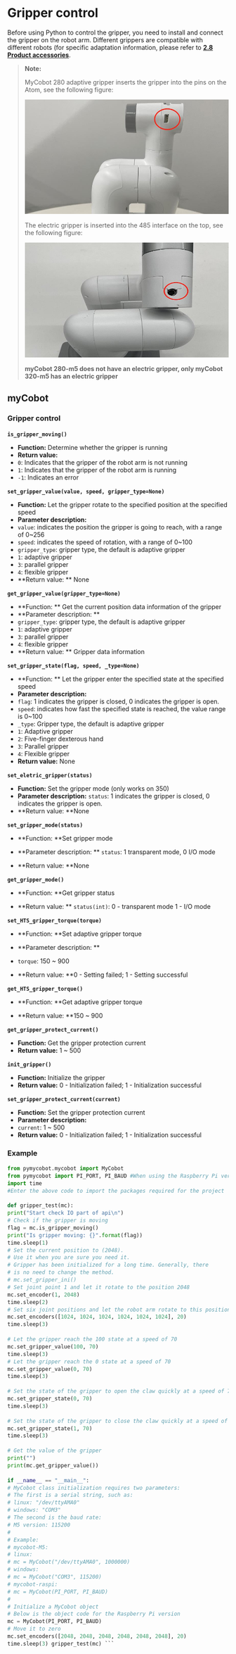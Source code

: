 # Gripper control

Before using Python to control the gripper, you need to install and connect the gripper on the robot arm. Different grippers are compatible with different robots (for specific adaptation information, please refer to **[2.8 Product accessories](https://docs.elephantrobotics.com/docs/gitbook/2-serialproduct/2.7-accessories/2.7-accessories.html)**.

> **Note:**
>
> MyCobot 280 adaptive gripper inserts the gripper into the pins on the Atom, see the following figure:
>
> <img src="../../../resources\3-FunctionsAndApplications\6.developmentGuide\python\Jaw/Gripper1.jpg" style="zoom: 67%;" />
>
> The electric gripper is inserted into the 485 interface on the top, see the following figure:
>
> <img src="../../../resources\3-FunctionsAndApplications\6.developmentGuide\python\Jaw/Gripper2.jpg" style="zoom: 67%;" />
>
> **myCobot 280-m5 does not have an electric gripper, only myCobot 320-m5 has an electric gripper**

## myCobot

### Gripper control

**`is_gripper_moving()`**

- **Function:** Determine whether the gripper is running
- **Return value:**
- `0`: Indicates that the gripper of the robot arm is not running
- `1`: Indicates that the gripper of the robot arm is running
- `-1`: Indicates an error

**`set_gripper_value(value, speed, gripper_type=None)`**

- **Function:** Let the gripper rotate to the specified position at the specified speed
- **Parameter description:**
- `value`: indicates the position the gripper is going to reach, with a range of 0~256
- `speed`: indicates the speed of rotation, with a range of 0~100
- `gripper_type`: gripper type, the default is adaptive gripper
- `1`: adaptive gripper
- `3`: parallel gripper
- `4`: flexible gripper
- **Return value: ** None

**`get_gripper_value(gripper_type=None)`**

- **Function: ** Get the current position data information of the gripper
- **Parameter description: **
- `gripper_type`: gripper type, the default is adaptive gripper
- `1`: adaptive gripper
- `3`: parallel gripper
- `4`: flexible gripper
- **Return value: ** Gripper data information

**`set_gripper_state(flag, speed, _type=None)`**

- **Function: ** Let the gripper enter the specified state at the specified speed
- **Parameter description:**
- `flag`: 1 indicates the gripper is closed, 0 indicates the gripper is open.
- `speed`: indicates how fast the specified state is reached, the value range is 0~100
- `_type`: Gripper type, the default is adaptive gripper
- `1`: Adaptive gripper
- `2`: Five-finger dexterous hand
- `3`: Parallel gripper
- `4`: Flexible gripper
- **Return value:** None

**`set_eletric_gripper(status)`**

- **Function:** Set the gripper mode (only works on 350)
- **Parameter description:** `status`: 1 indicates the gripper is closed, 0 indicates the gripper is open.
- **Return value: **None

**`set_gripper_mode(status)`**

- **Function: **Set gripper mode

- **Parameter description: ** `status`: 1 transparent mode, 0 I/O mode

- **Return value: **None

**`get_gripper_mode()`**

- **Function: **Get gripper status

- **Return value: ** `status(int)`: 0 - transparent mode 1 - I/O mode

**`set_HTS_gripper_torque(torque)`**

- **Function: **Set adaptive gripper torque

- **Parameter description: **
- `torque`: 150 ~ 900

- **Return value: **0 - Setting failed; 1 - Setting successful

**`get_HTS_gripper_torque()`**

- **Function: **Get adaptive gripper torque

- **Return value: **150 ~ 900

**`get_gripper_protect_current()`**

- **Function:** Get the gripper protection current
- **Return value:** 1 ~ 500

**`init_gripper()`**

- **Function:** Initialize the gripper
- **Return value:** 0 - Initialization failed; 1 - Initialization successful

**`set_gripper_protect_current(current)`**

- **Function:** Set the gripper protection current
- **Parameter description:**
- `current`: 1 ~ 500
- **Return value:** 0 - Initialization failed; 1 - Initialization successful

### Example

```python
from pymycobot.mycobot import MyCobot
from pymycobot import PI_PORT, PI_BAUD #When using the Raspberry Pi version of mycobot, you can reference these two variables to initialize MyCobot
import time
#Enter the above code to import the packages required for the project

def gripper_test(mc):
print("Start check IO part of api\n")
# Check if the gripper is moving
flag = mc.is_gripper_moving()
print("Is gripper moving: {}".format(flag))
time.sleep(1)
# Set the current position to (2048).
# Use it when you are sure you need it.
# Gripper has been initialized for a long time. Generally, there
# is no need to change the method.
# mc.set_gripper_ini()
# Set joint point 1 and let it rotate to the position 2048
mc.set_encoder(1, 2048)
time.sleep(2)
# Set six joint positions and let the robot arm rotate to this position at a speed of 20
mc.set_encoders([1024, 1024, 1024, 1024, 1024, 1024], 20)
time.sleep(3)

# Let the gripper reach the 100 state at a speed of 70
mc.set_gripper_value(100, 70)
time.sleep(3)
# Let the gripper reach the 0 state at a speed of 70
mc.set_gripper_value(0, 70)
time.sleep(3)

# Set the state of the gripper to open the claw quickly at a speed of 70
mc.set_gripper_state(0, 70)
time.sleep(3)

# Set the state of the gripper to close the claw quickly at a speed of 70
mc.set_gripper_state(1, 70)
time.sleep(3)

# Get the value of the gripper
print("")
print(mc.get_gripper_value())

if __name__ == "__main__":
# MyCobot class initialization requires two parameters:
# The first is a serial string, such as:
# linux: "/dev/ttyAMA0"
# windows: "COM3"
# The second is the baud rate:
# M5 version: 115200
#
# Example:
# mycobot-M5:
# linux:
# mc = MyCobot("/dev/ttyAMA0", 1000000)
# windows:
# mc = MyCobot("COM3", 115200)
# mycobot-raspi:
# mc = MyCobot(PI_PORT, PI_BAUD)
#
# Initialize a MyCobot object
# Below is the object code for the Raspberry Pi version
mc = MyCobot(PI_PORT, PI_BAUD)
# Move it to zero
mc.set_encoders([2048, 2048, 2048, 2048, 2048, 2048], 20)
time.sleep(3) gripper_test(mc) ```